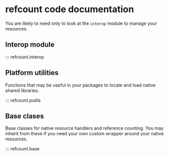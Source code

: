# refcount code documentation

You are likely to need only to look at the `interop` module to manage your resources.

## Interop module

::: refcount.interop

## Platform utilities

Functions that may be useful in your packages to locate and load native shared libraries.

::: refcount.putils

## Base clases

Base classes for native resource handlers and reference counting. You may inherit from these if you need your own custom wrapper around your native resources.

::: refcount.base
